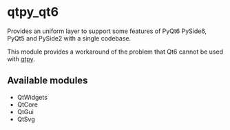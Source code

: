 # qtpy_qt6
Provides an uniform layer to support some features of PyQt6 PySide6, PyQt5 and PySide2 with a single codebase.

This module provides a workaround of the problem that Qt6 cannot be used with [qtpy](https://github.com/spyder-ide/qtpy).

## Available modules

- QtWidgets
- QtCore
- QtGui
- QtSvg
